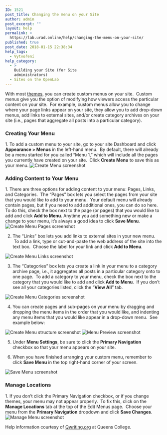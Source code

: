```yaml
---
ID: 1521
post_title: Changing the menu on your Site
author: admin
post_excerpt: ""
layout: help
permalink: >
  https://lab.urad.online/help/changing-the-menu-on-your-site/
published: true
post_date: 2018-01-15 22:38:34
help_tags:
  - Vytvoření
help_category:
  - >
    Building your Site (for Site
    administrators)
  - Sites on the OpenLab
---
```

With most <a title="Changing the appearance of your Site with themes" href="https://openlab.citytech.cuny.edu/blog/help/changing-the-appearance-of-your-site-with-themes/">themes</a>, you can create custom menus on your site.  Custom menus give you the option of modifying how viewers access the particular content on your site.  For example, custom menus allow you to change where your page links appear on your site, they allow you to add drop-down menus, add links to external sites, and/or create category archives on your site (i.e., pages that aggregate all posts into a particular category).
<h3>Creating Your Menu</h3>
1. To add a custom menu to your site, go to your site Dashboard and click <strong>Appearance &gt; Menus</strong> in the left-hand menu.  By default, there will already be a menu started for you called “Menu 1,” which will include all the pages you currently have created on your site.  Click <strong>Create Menu</strong> to save this as your menu.

<img class="alignnone wp-image-7904 size-large" src="https://openlab.citytech.cuny.edu/wp-content/uploads/2012/08/Menus_1-1024x352.png" alt="Create Menu screenshot" />
<h3>Adding Content to Your Menu</h3>
1. There are three options for adding content to your menu: Pages, Links, and Categories.  The “Pages” box lets you select the pages from your site that you would like to add to your menu.  Your default menu will already contain pages, but if you need to add additional ones, you can do so here.  To do this, check the box next to the page (or pages) that you would like to add and click <strong>Add to Menu</strong>. Anytime you add something new or make a change to your menu, it’s always a good idea to click <strong>Save Menu</strong>.

<img class="alignnone wp-image-7907 size-full" src="https://openlab.citytech.cuny.edu/wp-content/uploads/2012/08/Menus_3.png" alt="Create Menu Pages screenshot" />

2. The “Links” box lets you add links to external sites in your new menu.  To add a link, type or cut-and-paste the web address of the site into the text box.  Choose the label for your link and click <strong>Add to Menu</strong>.

<img class="alignnone wp-image-7908 size-full" src="https://openlab.citytech.cuny.edu/wp-content/uploads/2012/08/Menus_4.png" alt="Create Menu Links screenshot" />

3. The “Categories” box lets you create a link in your menu to a category archive page, i.e., it aggregates all posts in a particular category onto to one page.  To add a category to your menu, check the box next to the category that you would like to add and click<strong> Add to Menu</strong>.  If you don’t see all your categories listed, click the “<strong>View All</strong>” tab.

<img class="alignnone wp-image-7909 size-full" src="https://openlab.citytech.cuny.edu/wp-content/uploads/2012/08/Menus_5.png" alt="Create Menu Categories screenshot" />

4. You can create pages and sub-pages on your menu by dragging and dropping the menu items in the order that you would like, and indenting any menu items that you would like appear in a drop-down menu.  See example below:

<img class="alignnone wp-image-7910 size-large" src="https://openlab.citytech.cuny.edu/wp-content/uploads/2012/08/Menus_6-1024x284.png" alt="Create Menu structure screenshot" />

<img class="alignnone wp-image-7911 size-full" src="https://openlab.citytech.cuny.edu/wp-content/uploads/2012/08/Menus_7.png" alt="Menu Preview screenshot" />

5. Under <strong>Menu Settings</strong>, be sure to click the <strong>Primary Navigation</strong> checkbox so that your menu appears on your site.

6. When you have finished arranging your custom menu, remember to click <strong>Save Menu</strong> in the top right-hand corner of your screen.

<img class="alignnone wp-image-7912 size-full" src="https://openlab.citytech.cuny.edu/wp-content/uploads/2012/08/Menus_8.png" alt="Save Menu screenshot" />
<h3>Manage Locations</h3>
1. If you don’t click the Primary Navigation checkbox, or if you change themes, your menu may not appear properly.  To fix this, click on the <strong>Manage Locations</strong> tab at the top of the Edit Menus page.  Choose your menu from the <strong>Primary Navigation</strong> dropdown and click <strong>Save Changes</strong>.

<img class="alignnone wp-image-7913 size-full" src="https://openlab.citytech.cuny.edu/wp-content/uploads/2012/08/Menus_9.png" alt="Manage Menu screenshot" />

Help information courtesy of <a href="http://help.qwriting.org" target="_blank" rel="noopener">Qwriting.org</a> at Queens College.